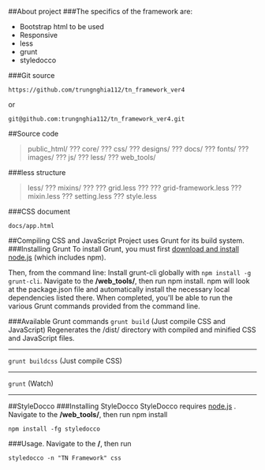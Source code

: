 ##About project
###The specifics of the framework are:
* Bootstrap html to be used
* Responsive
* less
* grunt
* styledocco

###Git source
```
https://github.com/trungnghia112/tn_framework_ver4
```
or

```
git@github.com:trungnghia112/tn_framework_ver4.git
```

##Source code
>public_html/
??? core/
??? css/
??? designs/
??? docs/
??? fonts/
??? images/
??? js/
??? less/
??? web_tools/

###less structure
>less/
??? mixins/
??? ??? grid.less
??? ??? grid-framework.less
??? mixin.less
??? setting.less
??? style.less

###CSS document
```
docs/app.html
```

##Compiling CSS and JavaScript
Project uses Grunt for its build system.
###Installing Grunt
To install Grunt, you must first [<i class="icon-download"></i> download and install node.js](https://nodejs.org/download/) (which includes npm). 

Then, from the command line:
Install grunt-cli globally with `npm install -g grunt-cli`.
Navigate to the **/web_tools/**, then run npm install. npm will look at the package.json file and automatically install the necessary local dependencies listed there.
When completed, you'll be able to run the various Grunt commands provided from the command line.

###Available Grunt commands
`grunt build` (Just compile CSS and JavaScript)
Regenerates the /dist/ directory with compiled and minified CSS and JavaScript files.

----------
`grunt buildcss` (Just compile CSS)

----------
`grunt` (Watch)

----------
##StyleDocco
###Installing StyleDocco
StyleDocco requires [<i class="icon-download"></i> node.js](https://nodejs.org/download/) . Navigate to the **/web_tools/**, then run npm install

```
npm install -fg styledocco
```
###Usage. Navigate to the **/**, then run
```
styledocco -n "TN Framework" css
```
